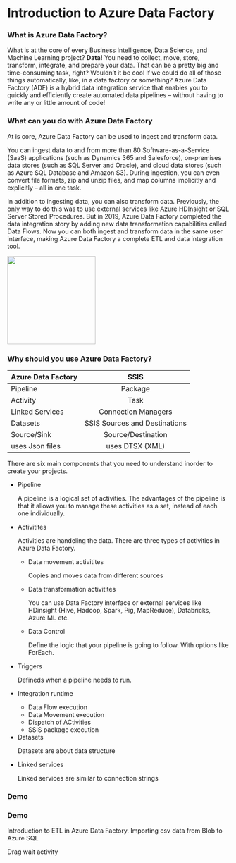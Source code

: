 <h1> Introduction to Azure Data Factory </h1>

<h3> What is Azure Data Factory? </h3>

<p> What is at the core of every Business Intelligence, Data Science, and Machine Learning project? <b>Data!</b> You need to collect, move, store, transform, integrate, and prepare your data. That can be a pretty big and time-consuming task, right? Wouldn’t it be cool if we could do all of those things automatically, like, in a data factory or something? Azure Data Factory (ADF) is a hybrid data integration service that enables you to quickly and efficiently create automated data pipelines – without having to write any or little amount of code!  </p>

<h3> What can you do with Azure Data Factory </h3>

<p> At is core, Azure Data Factory can be used to ingest and transform data. </p>
<p>
You can ingest data to and from more than 80 Software-as-a-Service (SaaS) applications (such as Dynamics 365 and Salesforce), on-premises data stores (such as SQL Server and Oracle), and cloud data stores (such as Azure SQL Database and Amazon S3). During ingestion, you can even convert file formats, zip and unzip files, and map columns implicitly and explicitly – all in one task. </p>

<p>
In addition to ingesting data, you can also transform data. Previously, the only way to do this was to use external services like Azure HDInsight or SQL Server Stored Procedures. But in 2019, Azure Data Factory completed the data integration story by adding new data transformation capabilities called Data Flows. Now you can both ingest and transform data in the same user interface, making Azure Data Factory a complete ETL and data integration tool. </p>


<img src="http://www.softlanding.ca/application/files/4015/8025/5914/Synapse_4.jpg" width="200">








<h3> Why should you use Azure Data Factory? </h3>

  
  | Azure Data Factory     | SSIS     |
| ------------- |:-------------:|
| Pipeline  | Package|
| Activity   | Task     |
| Linked Services | Connection Managers       |
| Datasets  |SSIS Sources and Destinations        |
| Source/Sink   |Source/Destination       |
| uses Json files  |uses DTSX (XML)| 












<p> There are six main components that you need to understand inorder to create your projects. 
  
  <ul> 
  <li> Pipeline </li>
  <p> A pipeline is a logical set of activities. The advantages of the pipeline is that it allows you to manage these activities as a set, instead of each one individually. </p>
  <li> Activitites </li>
  <p> Activities are handeling the data. There are three types of activities in Azure Data Factory. 
    <ul>
      <li> Data movement activitites </li>
      <p> Copies and moves data from different sources </p>
      <li> Data transformation activitites</li>
      <p> You can use Data Factory interface or external services like HDinsight (Hive, Hadoop, Spark, Pig, MapReduce), Databricks, Azure ML etc. 
      <li> Data Control</li>
      <p> Define the logic that your pipeline is going to follow. With options like ForEach. </p>
  </ul>       
  <li> Triggers </li>
  <p> Defineds when a pipeline needs to run.</p>
  <li> Integration runtime </li>
  <ul>
    <li> Data Flow execution </li>
    <li> Data Movement execution </li>
    <li> Dispatch of ACtivities </li>
    <li> SSIS package execution </li>
  </ul>
  <li> Datasets </li>
  <p> Datasets are about data structure </p>
  <li> Linked services </li>
  <p> Linked services are similar to connection strings </p>
  </ul>





<h3> Demo </h3>




<h3> Demo </h3>

<p> Introduction to ETL in Azure Data Factory. Importing csv data from Blob to Azure SQL </p>

<p>Drag wait activity</p>
